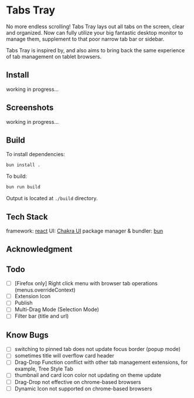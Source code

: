 # Tabs Tray

No more endless scrolling! Tabs Tray lays out all tabs on the screen, clear and organized. Now can fully utilize your big fantastic desktop monitor to manage them, supplement to that poor narrow tab bar or sidebar.

Tabs Tray is inspired by, and also aims to bring back the same experience of tab management on tablet browsers.


## Install

working in progress...

## Screenshots

working in progress...

## Build

To install dependencies:

```bash
bun install .
```

To build:

```bash
bun run build
```

Output is located at `./build` directory.

## Tech Stack

framework: [react](https://react.dev/)
UI: [Chakra UI](https://www.chakra-ui.com/)
package manager & bundler: [bun](https://bun.sh/)


## Acknowledgment



## Todo

- [ ] [Firefox only] Right click menu with browser tab operations (menus.overrideContext)
- [ ] Extension Icon
- [ ] Publish
- [ ] Multi-Drag Mode (Selection Mode)
- [ ] Filter bar (title and url)

## Know Bugs

- [ ] switching to pinned tab does not update focus border (popup mode)
- [ ] sometimes title will overflow card header
- [ ] Drag-Drop Function conflict with other tab management extensions, for example, Tree Style Tab
- [ ] thumbnail and card icon color not updating on theme update
- [ ] Drag-Drop not effective on chrome-based browsers
- [ ] Dynamic Icon not supported on chrome-based browsers